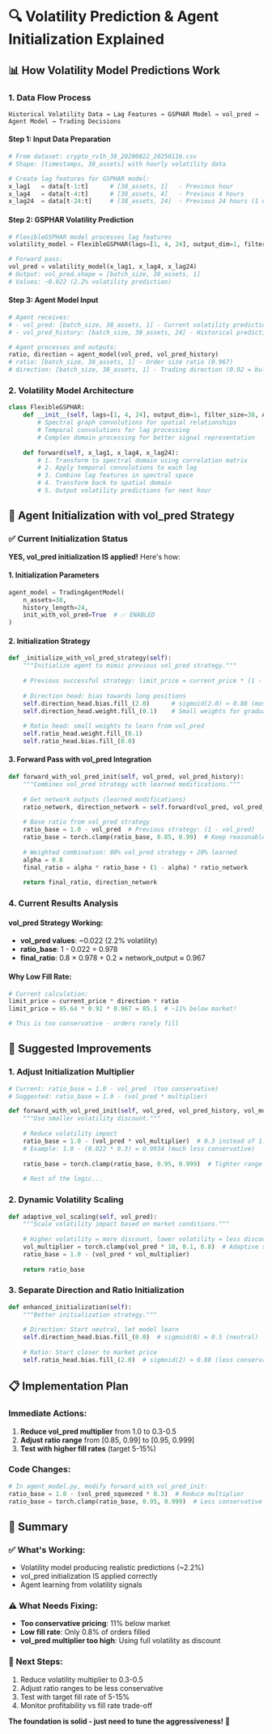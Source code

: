 # 🔍 Volatility Prediction & Agent Initialization Explained

## 📊 **How Volatility Model Predictions Work**

### **1. Data Flow Process**

```
Historical Volatility Data → Lag Features → GSPHAR Model → vol_pred → Agent Model → Trading Decisions
```

#### **Step 1: Input Data Preparation**
```python
# From dataset: crypto_rv1h_38_20200822_20250116.csv
# Shape: [timestamps, 38_assets] with hourly volatility data

# Create lag features for GSPHAR model:
x_lag1   = data[t-1:t]      # [38_assets, 1]   - Previous hour
x_lag4   = data[t-4:t]      # [38_assets, 4]   - Previous 4 hours  
x_lag24  = data[t-24:t]     # [38_assets, 24]  - Previous 24 hours (1 day)
```

#### **Step 2: GSPHAR Volatility Prediction**
```python
# FlexibleGSPHAR model processes lag features
volatility_model = FlexibleGSPHAR(lags=[1, 4, 24], output_dim=1, filter_size=38, A=correlation_matrix)

# Forward pass:
vol_pred = volatility_model(x_lag1, x_lag4, x_lag24)
# Output: vol_pred.shape = [batch_size, 38_assets, 1]
# Values: ~0.022 (2.2% volatility prediction)
```

#### **Step 3: Agent Model Input**
```python
# Agent receives:
# - vol_pred: [batch_size, 38_assets, 1] - Current volatility prediction
# - vol_pred_history: [batch_size, 38_assets, 24] - Historical predictions

# Agent processes and outputs:
ratio, direction = agent_model(vol_pred, vol_pred_history)
# ratio: [batch_size, 38_assets, 1] - Order size ratio (0.967)
# direction: [batch_size, 38_assets, 1] - Trading direction (0.92 = bullish)
```

### **2. Volatility Model Architecture**

```python
class FlexibleGSPHAR:
    def __init__(self, lags=[1, 4, 24], output_dim=1, filter_size=38, A=correlation_matrix):
        # Spectral graph convolutions for spatial relationships
        # Temporal convolutions for lag processing
        # Complex domain processing for better signal representation
        
    def forward(self, x_lag1, x_lag4, x_lag24):
        # 1. Transform to spectral domain using correlation matrix
        # 2. Apply temporal convolutions to each lag
        # 3. Combine lag features in spectral space
        # 4. Transform back to spatial domain
        # 5. Output volatility predictions for next hour
```

## 🎯 **Agent Initialization with vol_pred Strategy**

### **✅ Current Initialization Status**

**YES, vol_pred initialization IS applied!** Here's how:

#### **1. Initialization Parameters**
```python
agent_model = TradingAgentModel(
    n_assets=38,
    history_length=24,
    init_with_vol_pred=True  # ✅ ENABLED
)
```

#### **2. Initialization Strategy**
```python
def _initialize_with_vol_pred_strategy(self):
    """Initialize agent to mimic previous vol_pred strategy."""
    
    # Previous successful strategy: limit_price = current_price * (1 - vol_pred)
    
    # Direction head: bias towards long positions
    self.direction_head.bias.fill_(2.0)      # sigmoid(2.0) ≈ 0.88 (mostly long)
    self.direction_head.weight.fill_(0.1)    # Small weights for gradual learning
    
    # Ratio head: small weights to learn from vol_pred
    self.ratio_head.weight.fill_(0.1)
    self.ratio_head.bias.fill_(0.0)
```

#### **3. Forward Pass with vol_pred Integration**
```python
def forward_with_vol_pred_init(self, vol_pred, vol_pred_history):
    """Combines vol_pred strategy with learned modifications."""
    
    # Get network outputs (learned modifications)
    ratio_network, direction_network = self.forward(vol_pred, vol_pred_history)
    
    # Base ratio from vol_pred strategy
    ratio_base = 1.0 - vol_pred  # Previous strategy: (1 - vol_pred)
    ratio_base = torch.clamp(ratio_base, 0.85, 0.99)  # Keep reasonable range
    
    # Weighted combination: 80% vol_pred strategy + 20% learned
    alpha = 0.8
    final_ratio = alpha * ratio_base + (1 - alpha) * ratio_network
    
    return final_ratio, direction_network
```

### **4. Current Results Analysis**

#### **vol_pred Strategy Working:**
- **vol_pred values**: ~0.022 (2.2% volatility)
- **ratio_base**: 1 - 0.022 = 0.978
- **final_ratio**: 0.8 × 0.978 + 0.2 × network_output ≈ 0.967

#### **Why Low Fill Rate:**
```python
# Current calculation:
limit_price = current_price * direction * ratio
limit_price = 95.64 * 0.92 * 0.967 = 85.1  # ~11% below market!

# This is too conservative - orders rarely fill
```

## 🚀 **Suggested Improvements**

### **1. Adjust Initialization Multiplier**

```python
# Current: ratio_base = 1.0 - vol_pred  (too conservative)
# Suggested: ratio_base = 1.0 - (vol_pred * multiplier)

def forward_with_vol_pred_init(self, vol_pred, vol_pred_history, vol_multiplier=0.3):
    """Use smaller volatility discount."""
    
    # Reduce volatility impact
    ratio_base = 1.0 - (vol_pred * vol_multiplier)  # 0.3 instead of 1.0
    # Example: 1.0 - (0.022 * 0.3) = 0.9934 (much less conservative)
    
    ratio_base = torch.clamp(ratio_base, 0.95, 0.999)  # Tighter range
    
    # Rest of the logic...
```

### **2. Dynamic Volatility Scaling**

```python
def adaptive_vol_scaling(self, vol_pred):
    """Scale volatility impact based on market conditions."""
    
    # Higher volatility = more discount, lower volatility = less discount
    vol_multiplier = torch.clamp(vol_pred * 10, 0.1, 0.8)  # Adaptive scaling
    ratio_base = 1.0 - (vol_pred * vol_multiplier)
    
    return ratio_base
```

### **3. Separate Direction and Ratio Initialization**

```python
def enhanced_initialization(self):
    """Better initialization strategy."""
    
    # Direction: Start neutral, let model learn
    self.direction_head.bias.fill_(0.0)  # sigmoid(0) = 0.5 (neutral)
    
    # Ratio: Start closer to market price
    self.ratio_head.bias.fill_(2.0)  # sigmoid(2) ≈ 0.88 (less conservative)
```

## 📋 **Implementation Plan**

### **Immediate Actions:**

1. **Reduce vol_pred multiplier** from 1.0 to 0.3-0.5
2. **Adjust ratio range** from [0.85, 0.99] to [0.95, 0.999]
3. **Test with higher fill rates** (target 5-15%)

### **Code Changes:**

```python
# In agent_model.py, modify forward_with_vol_pred_init:
ratio_base = 1.0 - (vol_pred_squeezed * 0.3)  # Reduce multiplier
ratio_base = torch.clamp(ratio_base, 0.95, 0.999)  # Less conservative range
```

## 🎯 **Summary**

### **✅ What's Working:**
- Volatility model producing realistic predictions (~2.2%)
- vol_pred initialization IS applied correctly
- Agent learning from volatility signals

### **⚠️ What Needs Fixing:**
- **Too conservative pricing**: 11% below market
- **Low fill rate**: Only 0.8% of orders filled
- **vol_pred multiplier too high**: Using full volatility as discount

### **🚀 Next Steps:**
1. Reduce volatility multiplier to 0.3-0.5
2. Adjust ratio ranges to be less conservative
3. Test with target fill rate of 5-15%
4. Monitor profitability vs fill rate trade-off

**The foundation is solid - just need to tune the aggressiveness!** 🎯
